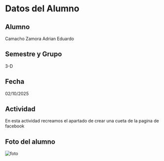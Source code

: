 # Datos del Alumno
## Alumno
Camacho Zamora Adrian Eduardo
## Semestre y Grupo
3-D
## Fecha
02/10/2025
## Actividad
En esta actividad recreamos el apartado de crear una cueta de la pagina de facebook
## Foto del alumno

![foto](https://github.com/user-attachments/assets/b6004d95-e4bd-450d-a6c2-f720243566ae)

